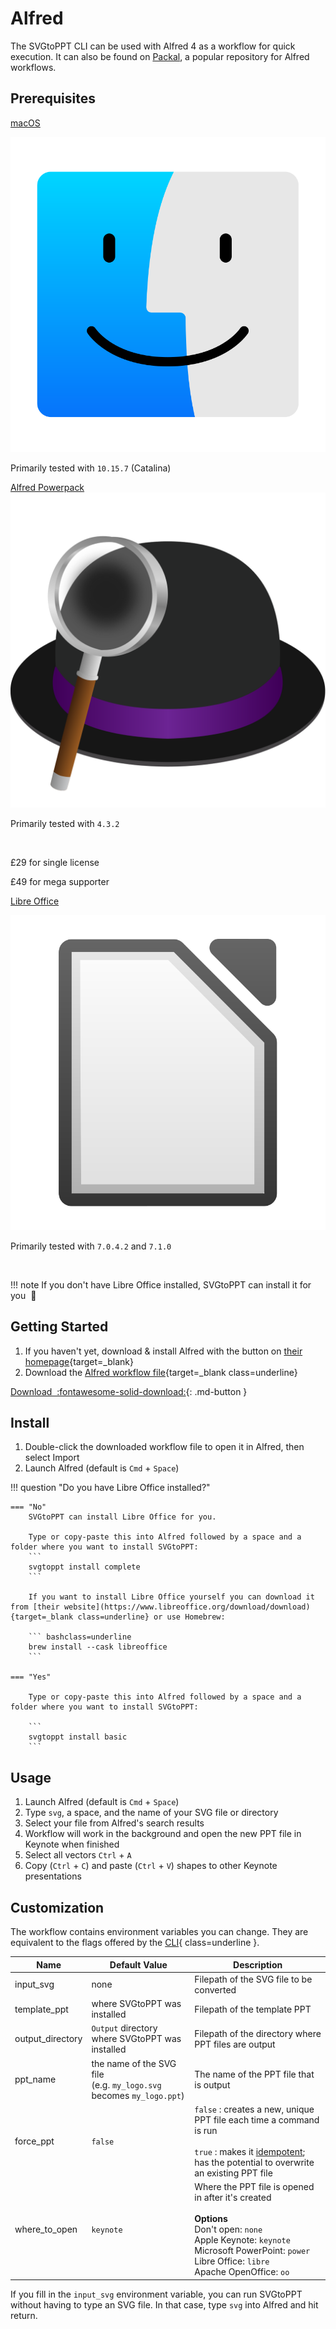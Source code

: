 # Alfred

The SVGtoPPT CLI can be used with Alfred 4 as a workflow for quick execution. It can also be found on [Packal](http://www.packal.org/workflow/svgtoppt), a popular repository for Alfred workflows.

## Prerequisites

<div class="row center icons three-column">
  <div>
    <a target="_blank" href="https://www.apple.com/macos">
      <p>
        macOS
      </p>
      <img src="/img/mac-os-icon.svg" alt="macOS icon" title="macOS icon"/>
    </a>
    <p>Primarily tested with <code>10.15.7</code> (Catalina)</p>
  </div>
  <div>
    <a target="_blank" href="https://www.alfredapp.com/powerpack">
      Alfred Powerpack
      <img src="/img/alfred-icon.svg" class="center" alt="Alfred icon" title="Alfred icon"/>
    </a>
    <p>Primarily tested with <code>4.3.2</code></p>
    <br>
    <p>£29 for single license</p>
    <p>£49 for mega supporter</p>
  </div>
  <div>
    <a target="_blank" href="https://www.libreoffice.org/download/download">
      <p>
        Libre Office
      </p>
      <img src="/img/libre-office-icon.svg" alt="macOS icon" title="macOS icon"/>
    </a>
    <p>Primarily tested with <code>7.0.4.2</code> and <code>7.1.0</code></p>
    <br>
  </div>
</div>

!!! note
    If you don't have Libre Office installed, SVGtoPPT can install it for you&nbsp; :slightly_smiling_face:

## Getting Started

1. If you haven't yet, download & install Alfred with the button on [their homepage](https://www.alfredapp.com/){target=_blank}
2. Download the [Alfred workflow file](https://github.com/SVGtoPPT/svgtoppt-alfred/blob/main/SVGtoPPT.alfredworkflow){target=_blank class=underline}

[Download&nbsp; :fontawesome-solid-download:](https://github.com/SVGtoPPT/svgtoppt-alfred/raw/main/SVGtoPPT.alfredworkflow){: .md-button }

## Install

1. Double-click the downloaded workflow file to open it in Alfred, then select Import
2. Launch Alfred (default is `Cmd` + `Space`)

!!! question "Do you have Libre Office installed?"

    === "No"
        SVGtoPPT can install Libre Office for you.

        Type or copy-paste this into Alfred followed by a space and a folder where you want to install SVGtoPPT:
        ```
        svgtoppt install complete
        ```

        If you want to install Libre Office yourself you can download it from [their website](https://www.libreoffice.org/download/download){target=_blank class=underline} or use Homebrew:

        ``` bashclass=underline
        brew install --cask libreoffice
        ```

    === "Yes"

        Type or copy-paste this into Alfred followed by a space and a folder where you want to install SVGtoPPT:

        ```
        svgtoppt install basic
        ```

## Usage

1. Launch Alfred (default is `Cmd` + `Space`)
2. Type `svg`, a space, and the name of your SVG file or directory
3. Select your file from Alfred's search results
4. Workflow will work in the background and open the new PPT file in Keynote when finished
5. Select all vectors `Ctrl` + `A`
6. Copy (`Ctrl` + `C`) and paste (`Ctrl` + `V`) shapes to other Keynote presentations

## Customization

The workflow contains environment variables you can change. They are equivalent to the flags offered by the [CLI](/cli/#flags){ class=underline }.

| Name | Default Value | Description |
|--|--|--|
| input_svg | none | Filepath of the SVG file to be converted |
| template_ppt | where SVGtoPPT was installed | Filepath of the template PPT |
| output_directory | `Output` directory where SVGtoPPT was installed | Filepath of the directory where PPT files are output |
| ppt_name | the name of the SVG file<br>(e.g. `my_logo.svg` becomes `my_logo.ppt`) | The name of the PPT file that is output |
| force_ppt | `false` | `false` : creates a new, unique PPT file each time a command is run<br><br>`true` : makes it [idempotent](https://mortoray.com/2014/09/05/what-is-an-idempotent-function/); has the potential to overwrite an existing PPT file |
| where_to_open | `keynote` | Where the PPT file is opened in after it's created<br><br>**Options**<br>Don't open: `none`<br> Apple Keynote: `keynote`<br>Microsoft PowerPoint: `power`<br>Libre Office: `libre`<br>Apache OpenOffice: `oo` |

If you fill in the `input_svg` environment variable, you can run SVGtoPPT without having to type an SVG file. In that case, type `svg` into Alfred and hit return.
